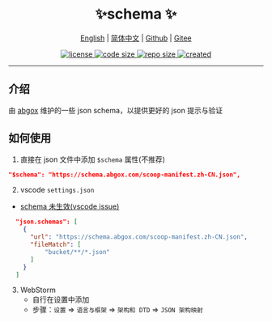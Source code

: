<p align="center">
    <h1 align="center">✨schema ✨</h1>
</p>
<p align="center">
    <a href="readme.md">English</a> |
    <a href="readme.zh-CN.md">简体中文</a> |
    <a href="https://github.com/abgox/schema">Github</a> |
    <a href="https://gitee.com/abgox/schema">Gitee</a>
</p>

<p align="center">
    <a href="https://github.com/abgox/schema/blob/main/license">
        <img src="https://img.shields.io/github/license/abgox/schema" alt="license" />
    </a>
    <a href="https://github.com/abgox/schema">
        <img src="https://img.shields.io/github/languages/code-size/abgox/schema" alt="code size" />
    </a>
    <a href="https://github.com/abgox/schema">
        <img src="https://img.shields.io/github/repo-size/abgox/schema" alt="repo size" />
    </a>
    <a href="https://github.com/abgox/schema">
        <img src="https://img.shields.io/github/created-at/abgox/schema" alt="created" />
    </a>
</p>

---


## 介绍

由 [abgox](https://abgox.com) 维护的一些 json schema，以提供更好的 json 提示与验证

## 如何使用

1. 直接在 json 文件中添加 `$schema` 属性(不推荐)

```json
"$schema": "https://schema.abgox.com/scoop-manifest.zh-CN.json",
```

2. vscode `settings.json`

- [schema 未生效(vscode issue)](https://github.com/microsoft/vscode/issues/219855)

```json
  "json.schemas": [
    {
      "url": "https://schema.abgox.com/scoop-manifest.zh-CN.json",
      "fileMatch": [
          "bucket/**/*.json"
      ]
    }
  ]
```

3. WebStorm
   - 自行在设置中添加
   - 步骤：`设置` => `语言与框架` => `架构和 DTD` => `JSON 架构映射`
